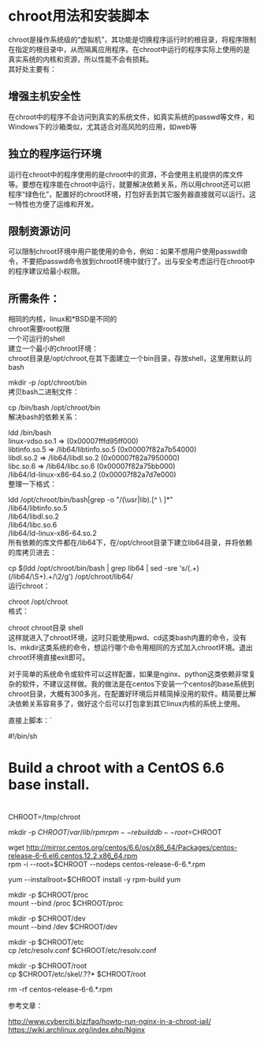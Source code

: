 # chroot用法和安装脚本  
  
chroot是操作系统级的“虚拟机”，其功能是切换程序运行时的根目录，将程序限制在指定的根目录中，从而隔离应用程序。在chroot中运行的程序实际上使用的是真实系统的内核和资源，所以性能不会有损耗。  
其好处主要有：  
  
## 增强主机安全性  
在chroot中的程序不会访问到真实的系统文件，如真实系统的passwd等文件，和Windows下的沙箱类似，尤其适合对高风险的应用，如web等  
  
## 独立的程序运行环境  
运行在chroot中的程序使用的是chroot中的资源，不会使用主机提供的库文件等。要想在程序能在chroot中运行，就要解决依赖关系，所以用chroot还可以把程序“绿色化”，配置好的chroot环境，打包好丢到其它服务器直接就可以运行。这一特性也方便了运维和开发。  
  
## 限制资源访问  
可以限制chroot环境中用户能使用的命令，例如：如果不想用户使用passwd命令，不要把passwd命令放到chroot环境中就行了。出与安全考虑运行在chroot中的程序建议给最小权限。  
  
## 所需条件：  
  
相同的内核，linux和*BSD是不同的  
chroot需要root权限  
一个可运行的shell  
建立一个最小的chroot环境：  
chroot目录是/opt/chroot,在其下面建立一个bin目录，存放shell，这里用默认的bash  
  
mkdir  -p /opt/chroot/bin    
拷贝bash二进制文件：  
  
  
cp /bin/bash /opt/chroot/bin   
解决bash的依赖关系：  
  
ldd /bin/bash  
linux-vdso.so.1 => (0x00007fffd95ff000)  
libtinfo.so.5 => /lib64/libtinfo.so.5 (0x00007f82a7b54000)  
libdl.so.2 => /lib64/libdl.so.2 (0x00007f82a7950000)  
libc.so.6 => /lib64/libc.so.6 (0x00007f82a75bb000)  
/lib64/ld-linux-x86-64.so.2 (0x00007f82a7d7e000)  
整理一下格式：  
  
ldd /opt/chroot/bin/bash|grep -o "/\(\usr\|lib\).[^ \ ]*"  
/lib64/libtinfo.so.5  
/lib64/libdl.so.2  
/lib64/libc.so.6  
/lib64/ld-linux-x86-64.so.2  
所有依赖的库文件都在/lib64下，在/opt/chroot目录下建立lib64目录，并将依赖的库拷贝进去：  
  
cp $(ldd /opt/chroot/bin/bash | grep lib64 | sed -sre 's/(.+)(\/lib64\/\S+).+/\2/g') /opt/chroot/lib64/  
运行chroot：  
  
chroot /opt/chroot   
格式：  
  
  
 chroot chroot目录 shell  
 这样就进入了chroot环境，这时只能使用pwd、cd这类bash内置的命令，没有ls、mkdir这类系统的命令，想运行哪个命令用相同的方式加入chroot环境。退出chroot环境直接exit即可。  
  
 对于简单的系统命令或软件可以这样配置，如果是nginx、python这类依赖非常复杂的软件，不建议这样做。我的做法是在centos下安装一个centos的base系统到chroot目录，大概有300多兆，在配置好环境后并精简掉没用的软件。精简要比解决依赖关系容易多了，做好这个后可以打包拿到其它linux内核的系统上使用。  
  
 直接上脚本：`  
  
 #!/bin/sh  
 #  
 # Build a chroot with a CentOS 6.6 base install.  
 #  
  
 CHROOT=/tmp/chroot  
  
 mkdir -p $CHROOT/var/lib/rpm  
 rpm --rebuilddb --root=$CHROOT  
  
 wget http://mirror.centos.org/centos/6.6/os/x86_64/Packages/centos-release-6-6.el6.centos.12.2.x86_64.rpm  
 rpm -i --root=$CHROOT --nodeps centos-release-6-6.*.rpm  
  
 yum --installroot=$CHROOT install -y rpm-build yum  
  
 mkdir -p $CHROOT/proc  
 mount --bind /proc $CHROOT/proc  
  
 mkdir -p $CHROOT/dev  
 mount --bind /dev $CHROOT/dev  
  
 mkdir -p $CHROOT/etc  
 cp /etc/resolv.conf $CHROOT/etc/resolv.conf  
  
 mkdir -p $CHROOT/root  
 cp $CHROOT/etc/skel/.??* $CHROOT/root  
  
 rm -rf centos-release-6-6.*.rpm  
  
  
参考文章：  
  
http://www.cyberciti.biz/faq/howto-run-nginx-in-a-chroot-jail/  
https://wiki.archlinux.org/index.php/Nginx  
